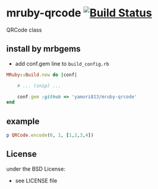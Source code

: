 # mruby-qrcode   [![Build Status](https://travis-ci.org/yamori813/mruby-qrcode.svg?branch=master)](https://travis-ci.org/yamori813/mruby-qrcode)
QRCode class
## install by mrbgems
- add conf.gem line to `build_config.rb`

```ruby
MRuby::Build.new do |conf|

    # ... (snip) ...

    conf.gem :github => 'yamori813/mruby-qrcode'
end
```
## example
```ruby
p QRCode.encode(0, 1, [1,2,3,4])
```

## License
under the BSD License:
- see LICENSE file
